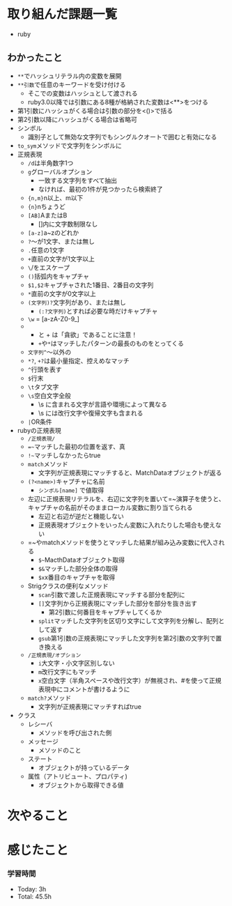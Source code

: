 # 取り組んだ課題一覧
- ruby
## わかったこと
- `**`でハッシュリテラル内の変数を展開
- `**引数`で任意のキーワードを受け付ける
  - そこでの変数はハッシュとして渡される
  - ruby3.0以降では引数にある8種が格納された変数は<**>をつける
- 第1引数にハッシュがくる場合は引数の部分を<()>で括る
- 第2引数以降にハッシュがくる場合は省略可
- シンボル
  - 識別子として無効な文字列でもシングルクオートで囲むと有効になる
- `to_sym`メソッドで文字列をシンボルに
- 正規表現
  - `/d`は半角数字1つ
  - `g`グローバルオプション
    - 一致する文字列をすべて抽出
    - なければ、最初の1件が見つかったら検索終了
  - `{n,m}`n以上、m以下
  - `{n}`nちょうど
  - `[AB]`AまたはB
    - []内に文字数制限なし
  - `[a-z]`a~zのどれか
  - `?`〜が1文字、または無し
  - `.`任意の1文字
  - `+`直前の文字が1文字以上
  - `\`/をエスケープ
  - `()`括弧内をキャプチャ
  - `$1,$2`キャプチャされた1番目、2番目の文字列
  - `*`直前の文字が0文字以上
  - `(文字列)?`文字列があり、または無し
    - `(:?文字列)`とすれば必要な時だけキャプチャ
  - `\w` = [a-zA-Z0-9_]
  - * と + は「貪欲」であることに注意！
    - `+`や`*`はマッチしたパターンの最長のものをとってくる
  - `文字列^`〜以外の
  - `*?`, `+?`は最小量指定、控えめなマッチ
  - `^`行頭を表す
  - `$`行末
  - `\t`タブ文字
  - `\s`空白文字全般
    - \s に含まれる文字が言語や環境によって異なる
    - \s には改行文字や復帰文字も含まれる
  - `|`OR条件
- rubyの正規表現
  - `/正規表現/`
  - `=~`マッチした最初の位置を返す、真
  - `!~`マッチしなかったらtrue
  - `match`メソッド
    - 文字列が正規表現にマッチすると、MatchDataオブジェクトが返る
  - `(?<name>)`キャプチャに名前
    - `シンボル[name]` で値取得
  - 左辺に正規表現リテラルを、右辺に文字列を置いて=~演算子を使うと、キャプチャの名前がそのままローカル変数に割り当てられる
    - 左辺と右辺が逆だと機能しない
    - 正規表現オブジェクトをいったん変数に入れたりした場合も使えない
  - =~やmatchメソッドを使うとマッチした結果が組み込み変数に代入される
    - `$~`MacthDataオブジェクト取得
    - `$&`マッチした部分全体の取得
    - `$x`x番目のキャプチャを取得
  - Strigクラスの便利なメソッド
    - `scan`引数で渡した正規表現にマッチする部分を配列に
    - `[]`文字列から正規表現にマッチした部分を部分を抜き出す
      - 第2引数に何番目をキャプチャしてくるか
    - `split`マッチした文字列を区切り文字にして文字列を分解し、配列として返す
    - `gsub`第1引数の正規表現にマッチした文字列を第2引数の文字列で置き換える
  - `/正規表現/オプション`
    - `i`大文字・小文字区別しない
    - `m`改行文字にもマッチ
    - `x`空白文字（半角スペースや改行文字）が無視され、#を使って正規表現中にコメントが書けるように
  - `match?`メソッド
    - 文字列が正規表現にマッチすればtrue
- クラス
  - レシーバ
    - メソッドを呼び出された側
  - メッセージ
    - メソッドのこと
  - ステート
    - オブジェクトが持っているデータ
  - 属性（アトリビュート、プロパティ)
    - オブジェクトから取得できる値



# 次やること

# 感じたこと


### 学習時間
- Today: 3h
- Total: 45.5h